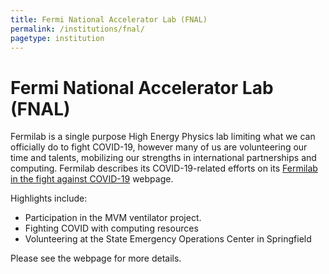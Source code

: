 ```yaml
---
title: Fermi National Accelerator Lab (FNAL)
permalink: /institutions/fnal/
pagetype: institution
---
```


# Fermi National Accelerator Lab (FNAL)

  Fermilab is a single purpose High Energy Physics lab limiting what we can officially do to fight COVID-19, however
 many of us are volunteering our time and talents, mobilizing our strengths in international partnerships and computing.
 Fermilab describes its COVID-19-related efforts on its [Fermilab in the fight against COVID-19](https://www.fnal.gov/pub/about/covid19/) webpage. 

  Highlights include:

  * Participation in the MVM ventilator project.
  * Fighting COVID with computing resources
  * Volunteering at the State Emergency Operations Center in Springfield
  
Please see the webpage for more details.
